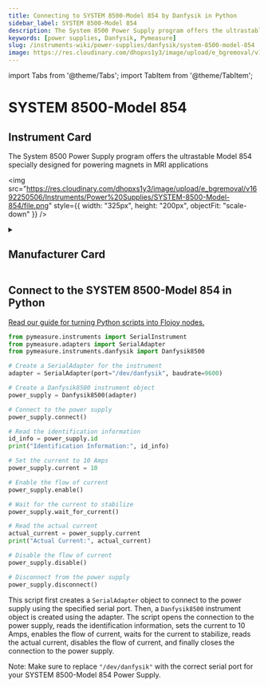```yaml
---
title: Connecting to SYSTEM 8500-Model 854 by Danfysik in Python
sidebar_label: SYSTEM 8500-Model 854
description: The System 8500 Power Supply program offers the ultrastable Model 854 specially designed for powering magnets in MRI applications
keywords: [power supplies, Danfysik, Pymeasure]
slug: /instruments-wiki/power-supplies/danfysik/system-8500-model-854
image: https://res.cloudinary.com/dhopxs1y3/image/upload/e_bgremoval/v1692250506/Instruments/Power%20Supplies/SYSTEM-8500-Model-854/file.png
---
```


import Tabs from '@theme/Tabs';
import TabItem from '@theme/TabItem';

# SYSTEM 8500-Model 854

## Instrument Card

<div className="flex">

<div>

The System 8500 Power Supply program offers the ultrastable Model 854 specially designed for powering magnets in MRI applications

</div>

<img src="https://res.cloudinary.com/dhopxs1y3/image/upload/e_bgremoval/v1692250506/Instruments/Power%20Supplies/SYSTEM-8500-Model-854/file.png" style={{ width: "325px", height: "200px", objectFit: "scale-down" }} />

</div>

<details>
<summary><h2>Manufacturer Card</h2></summary>

<img src="https://res.cloudinary.com/dhopxs1y3/image/upload/e_bgremoval/v1692125953/Instruments/Vendor%20Logos/Danfysik.png" style={{ width: "100%", height: "170px",objectFit: "scale-down" }} />

Danfysik accelerator system and accelerator components are in service at most particle accelerator facilities worldwide. <a href="https://www.danfysik.com/en">Website</a>.

<ul>
  <li>Headquarters: Denmark</li>
  <li>Yearly Revenue (millions, USD): 13.0</li>
</ul>
</details>

## Connect to the SYSTEM 8500-Model 854 in Python

[Read our guide for turning Python scripts into Flojoy nodes.](https://docs.flojoy.ai/custom-nodes/creating-custom-node/)
<Tabs>
<TabItem value="Pymeasure" label="Pymeasure">


```python
from pymeasure.instruments import SerialInstrument
from pymeasure.adapters import SerialAdapter
from pymeasure.instruments.danfysik import Danfysik8500

# Create a SerialAdapter for the instrument
adapter = SerialAdapter(port="/dev/danfysik", baudrate=9600)

# Create a Danfysik8500 instrument object
power_supply = Danfysik8500(adapter)

# Connect to the power supply
power_supply.connect()

# Read the identification information
id_info = power_supply.id
print("Identification Information:", id_info)

# Set the current to 10 Amps
power_supply.current = 10

# Enable the flow of current
power_supply.enable()

# Wait for the current to stabilize
power_supply.wait_for_current()

# Read the actual current
actual_current = power_supply.current
print("Actual Current:", actual_current)

# Disable the flow of current
power_supply.disable()

# Disconnect from the power supply
power_supply.disconnect()
```

This script first creates a `SerialAdapter` object to connect to the power supply using the specified serial port. Then, a `Danfysik8500` instrument object is created using the adapter. The script opens the connection to the power supply, reads the identification information, sets the current to 10 Amps, enables the flow of current, waits for the current to stabilize, reads the actual current, disables the flow of current, and finally closes the connection to the power supply.

Note: Make sure to replace `"/dev/danfysik"` with the correct serial port for your SYSTEM 8500-Model 854 Power Supply.

</TabItem>
</Tabs>